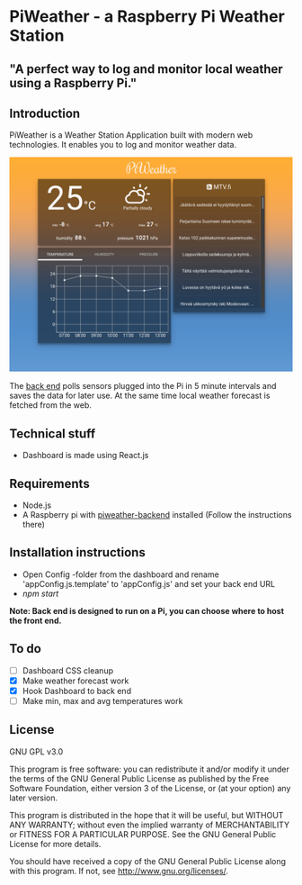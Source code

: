# PiWeather - a Raspberry Pi Weather Station
## "A perfect way to log and monitor local weather using a Raspberry Pi."

## Introduction ##

PiWeather is a Weather Station Application built with modern web technologies. It enables you to log and monitor weather data. 

![](dashboard.png)

The [back end](https://github.com/alehuo/piweather-backend) polls sensors plugged into the Pi in 5 minute intervals and saves the data for later use. At the same time local weather forecast is fetched from the web.

## Technical stuff ##

* Dashboard is made using React.js


## Requirements ##

* Node.js
* A Raspberry pi with [piweather-backend]((https://github.com/alehuo/piweather-backend)) installed (Follow the instructions there)

## Installation instructions ##

* Open Config -folder from the dashboard and rename 'appConfig.js.template' to 'appConfig.js' and set your back end URL
* *npm start*

**Note: Back end is designed to run on a Pi, you can choose where to host the front end.**


## To do ##

- [ ] Dashboard CSS cleanup
- [x] Make weather forecast work
- [x] Hook Dashboard to back end
- [ ] Make min, max and avg temperatures work

## License ##

GNU GPL v3.0

This program is free software: you can redistribute it and/or modify
it under the terms of the GNU General Public License as published by
the Free Software Foundation, either version 3 of the License, or
(at your option) any later version.

This program is distributed in the hope that it will be useful,
but WITHOUT ANY WARRANTY; without even the implied warranty of
MERCHANTABILITY or FITNESS FOR A PARTICULAR PURPOSE.  See the
GNU General Public License for more details.

You should have received a copy of the GNU General Public License
along with this program.  If not, see <http://www.gnu.org/licenses/>.